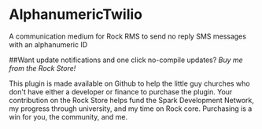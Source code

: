 # AlphanumericTwilio
A communication medium for Rock RMS to send no reply SMS messages with an alphanumeric ID

##Want update notifications and one click no-compile updates?
*Buy me from the Rock Store!*

This plugin is made available on Github to help the little guy churches who don't have either a developer or finance to purchase the plugin. Your contribution on the Rock Store helps fund the Spark Development Network, my progress through university, and my time on Rock core. Purchasing is a win for you, the community, and me.
